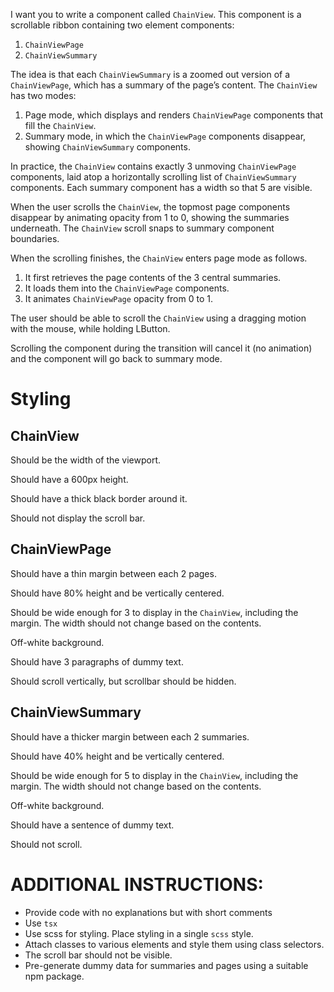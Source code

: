 
I want you to write a component called `ChainView`. This component is a scrollable ribbon containing two element components:

1. `ChainViewPage`
2. `ChainViewSummary`

The idea is that each `ChainViewSummary` is a zoomed out version of a `ChainViewPage`, which has a summary of the page’s content. The `ChainView` has two modes:

1. Page mode, which displays and renders `ChainViewPage` components that fill the `ChainView`.
2. Summary mode, in which the `ChainViewPage` components disappear, showing `ChainViewSummary` components.

In practice, the `ChainView` contains exactly 3 unmoving `ChainViewPage` components, laid atop a horizontally scrolling list of `ChainViewSummary` components. Each summary component has a width so that 5 are visible.

When the user scrolls the `ChainView`, the topmost page components disappear by animating opacity from 1 to 0, showing the summaries underneath. The `ChainView` scroll snaps to summary component boundaries.

When the scrolling finishes, the `ChainView` enters page mode as follows.

1. It first retrieves the page contents of the 3 central summaries.
2. It loads them into the `ChainViewPage` components.
3. It animates `ChainViewPage` opacity from 0 to 1. 

The user should be able to scroll the `ChainView` using a dragging motion with the mouse, while holding LButton.

Scrolling the component during the transition will cancel it (no animation) and the component will go back to summary mode.

# Styling

## ChainView
Should be the width of the viewport.

Should have a 600px height.

Should have a thick black border around it.

Should not display the scroll bar.

## ChainViewPage
Should have a thin margin between each 2 pages.

Should have 80% height and be vertically centered.

Should be wide enough for 3 to display in the `ChainView`, including the margin. The width should not change based on the contents.

Off-white background.

Should have 3 paragraphs of dummy text.

Should scroll vertically, but scrollbar should be hidden.

## ChainViewSummary
Should have a thicker margin between each 2 summaries.

Should have 40% height and be vertically centered.

Should be wide enough for 5 to display in the `ChainView`, including the margin. The width should not change based on the contents.

Off-white background.

Should have a sentence of dummy text.

Should not scroll.

# ADDITIONAL INSTRUCTIONS:
* Provide code with no explanations but with short comments
* Use `tsx`
* Use scss for styling. Place styling in a single `scss` style.
* Attach classes to various elements and style them using class selectors.
* The scroll bar should not be visible.
* Pre-generate dummy data for summaries and pages using a suitable npm package.
